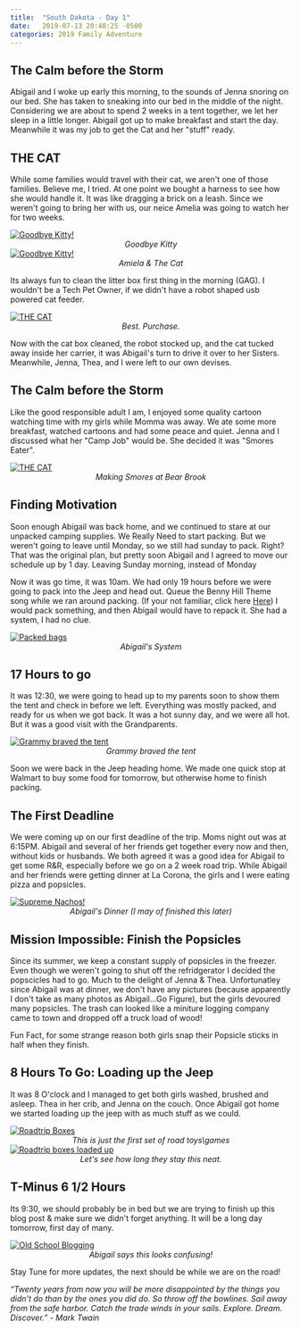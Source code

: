 ```yaml
---
title:  "South Dakota - Day 1"
date:   2019-07-13 20:48:25 -0500
categories: 2019 Family Adventure
---
```

<h2 class="section-heading">The Calm before the Storm</h2>
<p>Abigail and I woke up early this morning, to the sounds of Jenna snoring on our bed. She has taken to sneaking into our bed in the middle of the night. Considering we are about to spend 2 weeks in a tent together, we let her sleep in a little longer. Abigail got up to make breakfast and start the day. Meanwhile it was my job to get the Cat and her "stuff" ready. </p>


<h2 class="section-heading">THE CAT</h2>
<p>While some families would travel with their cat, we aren't one of those families. Believe me, I tried. At one point we bought a harness to see how she would handle it. It was like dragging a brick on a leash. Since we weren't going to bring her with us, our neice Amelia was going to watch her for two weeks. </p>
<a href="#">
<img class="img-fluid" src="{{site.baseurl}}/assets/2019-SD\img\GoodByeKitty.JPG" alt="Goodbye Kitty!">
</a>
<center><em>Goodbye Kitty</em></center>
<a href="#">
<img class="img-fluid" src="{{site.baseurl}}/assets/2019-SD\img\Amiela_Kitty.JPG" alt="Goodbye Kitty!">
</a>
<center><em>Amiela & The Cat</em></center>

<p>Its always fun to clean the litter box first thing in the morning (GAG). I wouldn't be a Tech Pet Owner, if we didn't have a robot shaped usb powered cat feeder. </p>
<a href="#">
<img class="img-fluid" src="{{site.baseurl}}/assets/2019-SD\img\CatFeeder.JPG" alt="THE CAT">
</a>
<center><em>Best. Purchase.</em></center>
<p>Now with the cat box cleaned, the robot stocked up, and the cat tucked away inside her carrier, it was Abigail's turn to drive it over to her Sisters. Meanwhile, Jenna, Thea, and I were left to our own devises.</p>
<h2 class="section-heading">The Calm before the Storm</h2>
<p> Like the good responsible adult I am, I enjoyed some quality cartoon watching time with my girls while Momma was away. We ate some more breakfast, watched cartoons and had some peace and quiet. Jenna and I discussed what her "Camp Job" would be. She decided it was "Smores Eater".</p>
<a href="#">
<img class="img-fluid" src="{{site.baseurl}}/assets/2019-SD\img\JRP_Marshmellow.JPG" alt="THE CAT">
</a>
<center><em>Making Smores at Bear Brook</em></center>
<h2 class="section-heading">Finding Motivation</h2>
<p>Soon enough Abigail was back home, and we continued to stare at our unpacked camping supplies. We Really Need to start packing. But we weren't going to leave until Monday, so we still had sunday to pack. Right? That was the original plan, but pretty soon Abigail and I agreed to move our schedule up by 1 day. Leaving Sunday morning, instead of Monday </p>
<p>Now it was go time, it was 10am. We had only 19 hours before we were going to pack into the Jeep and head out. Queue the Benny Hill Theme song while we ran around packing. (If your not familiar, click here <a target="_blank"href="https://www.youtube.com/watch?v=MK6TXMsvgQg&t=26s">Here</a>) I would pack something, and then Abigail would have to repack it. She had a system, I had no clue.</p>
<a href="#">
<img class="img-fluid" src="{{site.baseurl}}/assets/2019-SD\img\PackedBags.JPG" alt="Packed bags">
</a>
<center><em>Abigail's System</em></center>

<h2 class="section-heading">17 Hours to go</h2>
<p>It was 12:30, we were going to head up to my parents soon to show them the tent and check in before we left. Everything was mostly packed, and ready for us when we got back. It was a hot sunny day, and we were all hot. But it was a good visit with the Grandparents.</p>
<a href="#">
<img class="img-fluid" src="{{site.baseurl}}/assets/2019-SD\img\GrandparentsPike.JPG" alt="Grammy braved the tent">
</a>
<center><em>Grammy braved the tent</em></center>
<p>Soon we were back in the Jeep heading home. We made one quick stop at Walmart to buy some food for tomorrow, but otherwise home to finish packing. </p>
<h2 class="section-heading">The First Deadline</h2>
<p> We were coming up on our first deadline of the trip. Moms night out was at 6:15PM. Abigail and several of her friends get together every now and then, without kids or husbands. We both agreed it was a good idea for Abigail to get some R&R, especially before we go on a 2 week road trip. While Abigail and her friends were getting dinner at La Corona, the girls and I were eating pizza and popsicles. </p>
<a href="#">
<img class="img-fluid" src="{{site.baseurl}}/assets/2019-SD\img\ALP_DInner.JPG" alt="Supreme Nachos!">
</a>
<center><em>Abigail's Dinner (I may of finished this later)</em></center>
<h2 class="section-heading">Mission Impossible: Finish the Popsicles</h2>
<p>Since its summer, we keep a constant supply of popsicles in the freezer. Even though we weren't going to shut off the refridgerator I decided the popscicles had to go. Much to the delight of Jenna & Thea. Unfortunatley since Abigail was at dinner, we don't have any pictures (because apparently I don't take as many photos as Abigail...Go Figure), but the girls devoured many popsicles. The trash can looked like a miniture logging company came to town and dropped off a truck load of wood! </p>
<p>Fun Fact, for some strange reason both girls snap their Popsicle sticks in half when they finish. </p>

<h2>8 Hours To Go: Loading up the Jeep</h2>
<p> It was 8 O'clock and I managed to get both girls washed, brushed and asleep. Thea in her crib, and Jenna on the couch. Once Abigail got home we started loading up the jeep with as much stuff as we could. </p>
<a href="#">
<img class="img-fluid" src="{{site.baseurl}}/assets/2019-SD\img\RoadTrip_boxes.jpg" alt="Roadtrip Boxes">
</a>
<center><em>This is just the first set of road toys\games</em></center>
<a href="#">
<img class="img-fluid" src="{{site.baseurl}}/assets/2019-SD\img\RoadTrip_boxes_loadedUp.jpg" alt="Roadtrip boxes loaded up">
</a>
<center><em>Let's see how long they stay this neat.</em></center>

<h2 class="section-heading">T-Minus 6 1/2 Hours</h2>
<p>Its 9:30, we should probably be in bed but we are trying to finish up this blog post & make sure we didn't forget anything. It will be a long day tomorrow, first day of many.</p>
<a href="#">
<img class="img-fluid" src="{{site.baseurl}}/assets/2019-SD\img\WorkingonBlogPost.jpg" alt="Old School Blogging">
</a>
<center><em>Abigail says this looks confusing!</em></center>
<p>Stay Tune for more updates, the next should be while we are on the road!</p>


<p><i>“Twenty years from now you will be more disappointed by the things you didn’t do than by the ones you did do. So throw off the bowlines. Sail away from the safe harbor. Catch the trade winds in your sails. Explore. Dream. Discover.” - Mark Twain</i></p>
